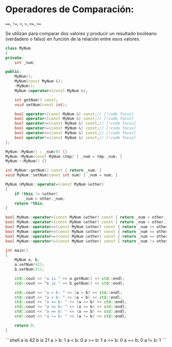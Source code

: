 # Operadores de Comparación:
`==`, `!=`, `<`, `>`, `<=`, `>=`

Se utilizan para comparar dos valores y producir un resultado booleano (verdadero o falso) en función de la relación entre esos valores.

<Badge type="tip" text="MyNum.hpp" />

```cpp
class MyNum
{
private:
	int _num;

public:
	MyNum();
	MyNum(const MyNum &);
	~MyNum();
	MyNum &operator=(const MyNum &);

	int getNum() const;
	void setNum(const int);

	bool operator>(const MyNum &) const;// [!code focus]
	bool operator<(const MyNum &) const;// [!code focus]
	bool operator>=(const MyNum &) const;// [!code focus]
	bool operator<=(const MyNum &) const;// [!code focus]
	bool operator==(const MyNum &) const;// [!code focus]
	bool operator!=(const MyNum &) const;// [!code focus]
};

```
<Badge type="tip" text="MyNum.cpp" />

```cpp
MyNum::MyNum() : _num(0) {}
MyNum::MyNum(const MyNum &tmp) { _num = tmp._num; }
MyNum::~MyNum() {}

int MyNum::getNum() const { return _num; }
void MyNum::setNum(const int num) { _num = num; }

MyNum &MyNum::operator=(const MyNum &other)
{
	if (this != &other)
		_num = other._num;
	return *this;
}

bool MyNum::operator<(const MyNum &other) const { return _num < other._num; }// [!code focus]
bool MyNum::operator>(const MyNum &other) const { return _num > other._num; }// [!code focus]
bool MyNum::operator>=(const MyNum &other) const { return _num >= other._num; }// [!code focus]
bool MyNum::operator<=(const MyNum &other) const { return _num <= other._num; }// [!code focus]
bool MyNum::operator==(const MyNum &other) const { return _num == other._num; }// [!code focus]
bool MyNum::operator!=(const MyNum &other) const { return _num != other._num; }// [!code focus]
```

<Badge type="tip" text="main.cpp" />

```cpp
int main()
{
	MyNum a, b;
	a.setNum(42);
	b.setNum(21);

	std::cout << "a is " << a.getNum() << std::endl;
	std::cout << "b is " << b.getNum() << std::endl;

	std::cout << "a > b: " << (a > b) << std::endl;
	std::cout << "a < b: " << (a < b) << std::endl;
	std::cout << "a >= b: " << (a >= b) << std::endl;
	std::cout << "a <= b: " << (a <= b) << std::endl;
	std::cout << "a == b: " << (a == b) << std::endl;
	std::cout << "a != b: " << (a != b) << std::endl;

	return 0;
}
```

<Badge type="info" text="output" />
```shell
a is 42
b is 21
a > b: 1
a < b: 0
a >= b: 1
a <= b: 0
a == b: 0
a != b: 1
```
